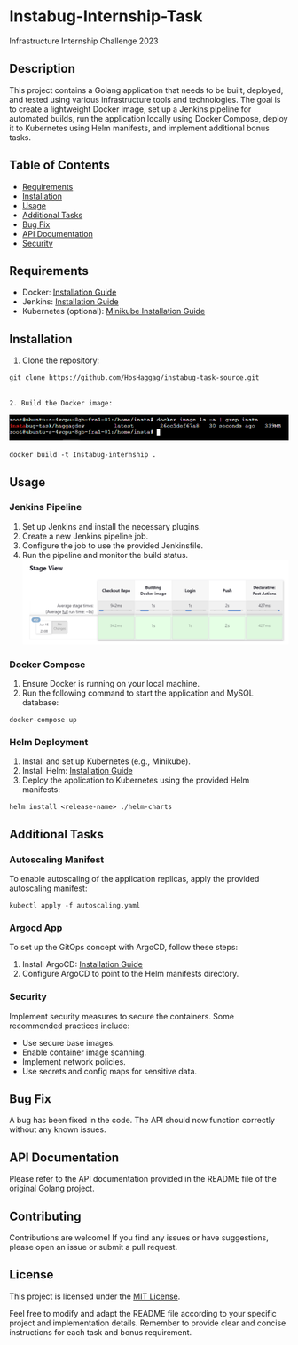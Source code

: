 
# Instabug-Internship-Task

Infrastructure Internship Challenge 2023

## Description

This project contains a Golang application that needs to be built, deployed, and tested using various infrastructure tools and technologies. The goal is to create a lightweight Docker image, set up a Jenkins pipeline for automated builds, run the application locally using Docker Compose, deploy it to Kubernetes using Helm manifests, and implement additional bonus tasks.

## Table of Contents

- [Requirements](#requirements)
- [Installation](#installation)
- [Usage](#usage)
- [Additional Tasks](#additional-tasks)
- [Bug Fix](#bug-fix)
- [API Documentation](#api-documentation)
- [Security](#security)

## Requirements

- Docker: [Installation Guide](https://docs.docker.com/get-docker/)
- Jenkins: [Installation Guide](https://www.jenkins.io/doc/book/installing/)
- Kubernetes (optional): [Minikube Installation Guide](https://minikube.sigs.k8s.io/docs/start/)

## Installation

1. Clone the repository:

```
git clone https://github.com/HosHaggag/instabug-task-source.git
```
```

2. Build the Docker image:
```
![Docker Image](/Screenshots/docker-image-screenshot.png)
```
docker build -t Instabug-internship .
```

## Usage

### Jenkins Pipeline

1. Set up Jenkins and install the necessary plugins.
2. Create a new Jenkins pipeline job.
3. Configure the job to use the provided Jenkinsfile.
4. Run the pipeline and monitor the build status.
![Jenkins Pipeline](/Screenshots/jenkins-job-screenshot.png)

### Docker Compose

1. Ensure Docker is running on your local machine.
2. Run the following command to start the application and MySQL database:

```
docker-compose up
```

### Helm Deployment

1. Install and set up Kubernetes (e.g., Minikube).
2. Install Helm: [Installation Guide](https://helm.sh/docs/intro/install/)
3. Deploy the application to Kubernetes using the provided Helm manifests:

```
helm install <release-name> ./helm-charts
```

## Additional Tasks

### Autoscaling Manifest

To enable autoscaling of the application replicas, apply the provided autoscaling manifest:

```
kubectl apply -f autoscaling.yaml
```

### Argocd App

To set up the GitOps concept with ArgoCD, follow these steps:

1. Install ArgoCD: [Installation Guide](https://argo-cd.readthedocs.io/en/stable/getting_started/)
2. Configure ArgoCD to point to the Helm manifests directory.

### Security

Implement security measures to secure the containers. Some recommended practices include:

- Use secure base images.
- Enable container image scanning.
- Implement network policies.
- Use secrets and config maps for sensitive data.

## Bug Fix

A bug has been fixed in the code. The API should now function correctly without any known issues.

## API Documentation

Please refer to the API documentation provided in the README file of the original Golang project.

## Contributing

Contributions are welcome! If you find any issues or have suggestions, please open an issue or submit a pull request.

## License

This project is licensed under the [MIT License](LICENSE).

Feel free to modify and adapt the README file according to your specific project and implementation details. Remember to provide clear and concise instructions for each task and bonus requirement.

